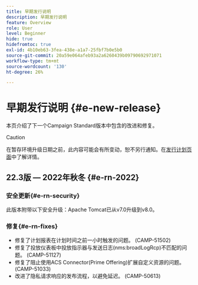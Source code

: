 ```yaml
---
title: 早期发行说明
description: 早期发行说明
feature: Overview
role: User
level: Beginner
hide: true
hidefromtoc: true
exl-id: 4b10eb63-3fea-438e-a1a7-25fbf7b0e5b0
source-git-commit: 20a59e064afeb93a2a6260439b09790692971071
workflow-type: tm+mt
source-wordcount: '130'
ht-degree: 26%

---
```



# 早期发行说明 {#e-new-release}

本页介绍了下一个Campaign Standard版本中包含的改进和修复。

>[!CAUTION]
>
> 在暂存环境升级日期之前，此内容可能会有所变动，恕不另行通知。在[发行计划页面](../../rn/using/release-planning.md)中了解详情。

## 22.3版 — 2022年秋冬 {#e-rn-2022}

<!--
### Improvement{#e-rn-improvements}


**Accessibility**

Campaign Standard 22.3 comes with accessibility fixes and improvements which facilitate users to navigate and get the most out of Adobe Campaign.

These capabilities are released in Limited Availability and rolled out to a set of customers only. To have these improvements enabled on your Campaign environment(s), contact your Adobe representative.
-->

### 安全更新{#e-rn-security}

此版本附带以下安全升级：Apache Tomcat已从v7.0升级到v8.0。

### 修复{#e-rn-fixes}

* 修复了计划报表在计划时间之前一小时触发的问题。 (CAMP-51502)
* 修复了投放仪表板中投放指示器与发送日志(nms:broadLogRcp)不匹配的问题。 (CAMP-51127)
* 修复了阻止使用ACS Connector(Prime Offering)扩展自定义资源的问题。 (CAMP-51033)
* 改进了隐私请求响应的发布流程，以避免延迟。 (CAMP-50613)